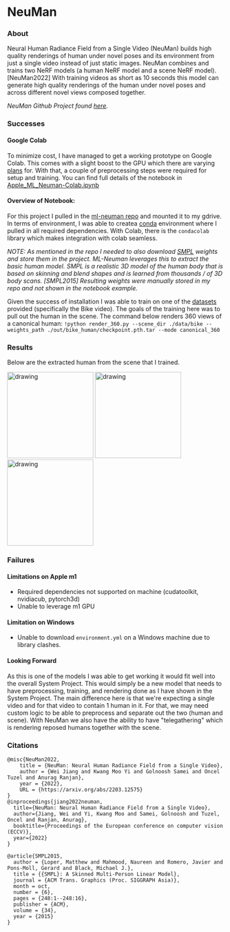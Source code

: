 # NeuMan

### About

Neural Human Radiance Field from a Single Video (NeuMan) builds high quality renderings of 
human under novel poses and its environment from just a single video instead of just static images.
NeuMan combines and trains two NeRF models (a human NeRF model and a scene NeRF model). [NeuMan2022]
With training videos as short as 10 seconds this model can generate high quality renderings of
the human under novel poses and across different novel views composed together. 

_NeuMan Github Project found [here](https://github.com/apple/ml-neuman)._

### Successes
#### Google Colab
To minimize cost, I have managed to get a working prototype on Google Colab. This comes with
a slight boost to the GPU which there are varying [plans](https://colab.research.google.com/signup) for. With that, a couple of preprocessing
steps were required for setup and training. You can find full details of the notebook in [Apple_ML_Neuman-Colab.ipynb](results/neuman/Apple_ML_Neuman-Colab.ipynb)

#### Overview of Notebook:
For this project I pulled in the [ml-neuman repo](https://github.com/apple/ml-neuman.git) and mounted
it to my gdrive. In terms of environment, I was able to createa [conda](https://docs.conda.io/projects/conda/en/latest/index.html)
environment where I pulled in all required dependencies. With Colab, there is the `condacolab` library which makes integration 
with colab seamless.

_NOTE: As mentioned in the repo I needed to also download [SMPL](https://smpl.is.tue.mpg.de/index.html) weights and store them in the project. ML-Neuman leverages 
this to extract the basic human model. SMPL is a realistic 3D model of the human body that is based on skinning and blend shapes and is learned from thousands /
of 3D body scans. [SMPL2015] Resulting weights were manually stored in my repo and not shown in the notebook example._

Given the success of installation I was able to train on one of the [datasets](https://docs-assets.developer.apple.com/ml-research/datasets/neuman/dataset.zip) 
provided (specifically the Bike video). The goals of the training here was to pull out the human 
in the scene. The command below renders 360 views of a canonical human:
`!python render_360.py --scene_dir ./data/bike --weights_path ./out/bike_human/checkpoint.pth.tar --mode canonical_360`

### Results
Below are the extracted human from the scene that I trained.

<p float="left">
    <img src="results/neuman/bike/out_0000.png" alt="drawing" style="width:200px;"/>
    <img src="results/neuman/bike/out_0027.png" alt="drawing" style="width:200px;"/>
    <img src="results/neuman/bike/out_0036.png" alt="drawing" style="width:200px;"/>
<p/>

### Failures
#### Limitations on Apple m1
- Required dependencies not supported on machine (cudatoolkit, nvidiacub, pytorch3d)
- Unable to leverage m1 GPU
#### Limitation on Windows
- Unable to download `environment.yml` on a Windows machine due to library clashes.

#### Looking Forward
As this is one of the models I was able to get working it would fit well into the overall System Project.
This would simply be a new model that needs to have preprocessing, training, and rendering done as I have
shown in the System Project. The main difference here is that we're expecting a single video and for that
video to contain 1 human in it. For that, we may need custom logic to be able to preprocess and separate out
the two (human and scene). With NeuMan we also have the ability to have "telegathering" which is rendering
reposed humans together with the scene.

### Citations
```
@misc{NeuMan2022,
    title = {NeuMan: Neural Human Radiance Field from a Single Video},
    author = {Wei Jiang and Kwang Moo Yi and Golnoosh Samei and Oncel Tuzel and Anurag Ranjan},
    year = {2022},
    URL = {https://arxiv.org/abs/2203.12575}
}
@inproceedings{jiang2022neuman,
  title={NeuMan: Neural Human Radiance Field from a Single Video},
  author={Jiang, Wei and Yi, Kwang Moo and Samei, Golnoosh and Tuzel, Oncel and Ranjan, Anurag},
  booktitle={Proceedings of the European conference on computer vision (ECCV)},
  year={2022}
}

@article{SMPL2015,
  author = {Loper, Matthew and Mahmood, Naureen and Romero, Javier and Pons-Moll, Gerard and Black, Michael J.},
  title = {{SMPL}: A Skinned Multi-Person Linear Model},
  journal = {ACM Trans. Graphics (Proc. SIGGRAPH Asia)},
  month = oct,
  number = {6},
  pages = {248:1--248:16},
  publisher = {ACM},
  volume = {34},
  year = {2015}
}
```